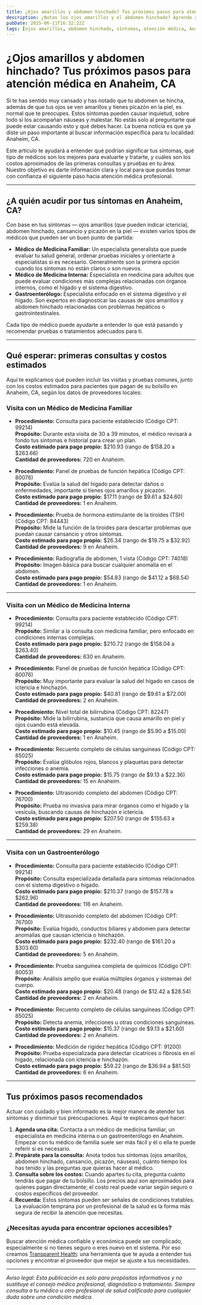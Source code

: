 ```yaml
---
title: ¿Ojos amarillos y abdomen hinchado? Tus próximos pasos para atención médica en Anaheim, CA  
description: ¿Notas los ojos amarillos y el abdomen hinchado? Aprende a quién acudir y los costos estimados para atención médica en Anaheim, CA que te guiarán en tus próximos pasos.  
pubDate: 2025-06-11T16:32:22Z  
tags: [ojos amarillos, abdomen hinchado, síntomas, atención médica, Anaheim, gastroenterología, medicina interna, medicina familiar, costos médicos]  
---
```


# ¿Ojos amarillos y abdomen hinchado? Tus próximos pasos para atención médica en Anaheim, CA

Si te has sentido muy cansado y has notado que tu abdomen se hincha, además de que tus ojos se ven amarillos y tienes picazón en la piel, es normal que te preocupes. Estos síntomas pueden causar inquietud, sobre todo si los acompañan náuseas y malestar. No estás solo al preguntarte qué puede estar causando esto y qué debes hacer. La buena noticia es que ya diste un paso importante al buscar información específica para tu localidad: Anaheim, CA.

Este artículo te ayudará a entender qué podrían significar tus síntomas, qué tipo de médicos son los mejores para evaluarte y tratarte, y cuáles son los costos aproximados de las primeras consultas y pruebas en tu área. Nuestro objetivo es darte información clara y local para que puedas tomar con confianza el siguiente paso hacia atención médica profesional.

---

## ¿A quién acudir por tus síntomas en Anaheim, CA?

Con base en tus síntomas — ojos amarillos (que pueden indicar ictericia), abdomen hinchado, cansancio y picazón en la piel — existen varios tipos de médicos que pueden ser un buen punto de partida:

- **Médico de Medicina Familiar:** Un especialista generalista que puede evaluar tu salud general, ordenar pruebas iniciales y orientarte a especialistas si es necesario. Generalmente son la primera opción cuando los síntomas no están claros o son nuevos.
- **Médico de Medicina Interna:** Especialista en medicina para adultos que puede evaluar condiciones más complejas relacionadas con órganos internos, como el hígado y el sistema digestivo.
- **Gastroenterólogo:** Especialista enfocado en el sistema digestivo y el hígado. Son expertos en diagnosticar las causas de ojos amarillos y abdomen hinchado relacionadas con problemas hepáticos o gastrointestinales.

Cada tipo de médico puede ayudarte a entender lo que está pasando y recomendar pruebas o tratamientos adecuados para ti.

---

## Qué esperar: primeras consultas y costos estimados

Aquí te explicamos qué pueden incluir las visitas y pruebas comunes, junto con los costos estimados para pacientes que pagan de su bolsillo en Anaheim, CA, según los datos de proveedores locales:

### Visita con un Médico de Medicina Familiar

- **Procedimiento:** Consulta para paciente establecido (Código CPT: 99214)  
  **Propósito:** Durante esta visita de 30 a 39 minutos, el médico revisará a fondo tus síntomas e historial para crear un plan.  
  **Costo estimado para pago propio:** $210.93 (rango de $158.20 a $263.66)  
  **Cantidad de proveedores:** 720 en Anaheim.

- **Procedimiento:** Panel de pruebas de función hepática (Código CPT: 80076)  
  **Propósito:** Evalúa la salud del hígado para detectar daños o enfermedades, importante si tienes ojos amarillos y picazón.  
  **Costo estimado para pago propio:** $17.11 (rango de $9.61 a $24.60)  
  **Cantidad de proveedores:** 1 en Anaheim.

- **Procedimiento:** Prueba de hormona estimulante de la tiroides (TSH) (Código CPT: 84443)  
  **Propósito:** Mide la función de la tiroides para descartar problemas que puedan causar cansancio y otros síntomas.  
  **Costo estimado para pago propio:** $26.34 (rango de $19.75 a $32.92)  
  **Cantidad de proveedores:** 9 en Anaheim.

- **Procedimiento:** Radiografía de abdomen, 1 vista (Código CPT: 74018)  
  **Propósito:** Imagen básica para buscar cualquier anomalía en el abdomen.  
  **Costo estimado para pago propio:** $54.83 (rango de $41.12 a $68.54)  
  **Cantidad de proveedores:** 1 en Anaheim.

---

### Visita con un Médico de Medicina Interna

- **Procedimiento:** Consulta para paciente establecido (Código CPT: 99214)  
  **Propósito:** Similar a la consulta con medicina familiar, pero enfocado en condiciones internas complejas.  
  **Costo estimado para pago propio:** $210.72 (rango de $158.04 a $263.40)  
  **Cantidad de proveedores:** 630 en Anaheim.

- **Procedimiento:** Panel de pruebas de función hepática (Código CPT: 80076)  
  **Propósito:** Muy importante para evaluar la salud del hígado en casos de ictericia e hinchazón.  
  **Costo estimado para pago propio:** $40.81 (rango de $9.61 a $72.00)  
  **Cantidad de proveedores:** 2 en Anaheim.

- **Procedimiento:** Nivel total de bilirrubina (Código CPT: 82247)  
  **Propósito:** Mide la bilirrubina, sustancia que causa amarillo en piel y ojos cuando está elevada.  
  **Costo estimado para pago propio:** $10.45 (rango de $5.90 a $15.00)  
  **Cantidad de proveedores:** 1 en Anaheim.

- **Procedimiento:** Recuento completo de células sanguíneas (Código CPT: 85025)  
  **Propósito:** Evalúa glóbulos rojos, blancos y plaquetas para detectar infecciones o anemia.  
  **Costo estimado para pago propio:** $15.75 (rango de $9.13 a $22.36)  
  **Cantidad de proveedores:** 15 en Anaheim.

- **Procedimiento:** Ultrasonido completo del abdomen (Código CPT: 76700)  
  **Propósito:** Prueba no invasiva para mirar órganos como el hígado y la vesícula, buscando causas de hinchazón e ictericia.  
  **Costo estimado para pago propio:** $207.50 (rango de $155.63 a $259.38)  
  **Cantidad de proveedores:** 29 en Anaheim.

---

### Visita con un Gastroenterólogo

- **Procedimiento:** Consulta para paciente establecido (Código CPT: 99214)  
  **Propósito:** Consulta especializada detallada para síntomas relacionados con el sistema digestivo o hígado.  
  **Costo estimado para pago propio:** $210.37 (rango de $157.78 a $262.96)  
  **Cantidad de proveedores:** 116 en Anaheim.

- **Procedimiento:** Ultrasonido completo del abdomen (Código CPT: 76700)  
  **Propósito:** Evalúa hígado, conductos biliares y abdomen para detectar anomalías que causan ictericia o hinchazón.  
  **Costo estimado para pago propio:** $232.40 (rango de $161.20 a $303.60)  
  **Cantidad de proveedores:** 5 en Anaheim.

- **Procedimiento:** Prueba sanguínea completa de químicos (Código CPT: 80053)  
  **Propósito:** Análisis amplio que evalúa múltiples órganos y sistemas del cuerpo.  
  **Costo estimado para pago propio:** $20.48 (rango de $12.42 a $28.54)  
  **Cantidad de proveedores:** 2 en Anaheim.

- **Procedimiento:** Recuento completo de células sanguíneas (Código CPT: 85025)  
  **Propósito:** Detecta anemia, infecciones u otras condiciones sanguíneas.  
  **Costo estimado para pago propio:** $15.37 (rango de $9.13 a $21.60)  
  **Cantidad de proveedores:** 2 en Anaheim.

- **Procedimiento:** Medición de rigidez hepática (Código CPT: 91200)  
  **Propósito:** Prueba especializada para detectar cicatrices o fibrosis en el hígado, relacionada con ictericia e hinchazón.  
  **Costo estimado para pago propio:** $59.22 (rango de $36.94 a $81.50)  
  **Cantidad de proveedores:** 6 en Anaheim.

---

## Tus próximos pasos recomendados

Actuar con cuidado y bien informado es la mejor manera de atender tus síntomas y disminuir tus preocupaciones. Aquí te explicamos qué hacer:

1. **Agenda una cita:** Contacta a un médico de medicina familiar, un especialista en medicina interna o un gastroenterólogo en Anaheim. Empezar con tu médico de familia suele ser más fácil y él o ella te puede referir si es necesario.
2. **Prepárate para la consulta:** Anota todos tus síntomas (ojos amarillos, abdomen hinchado, cansancio, picazón, náuseas), cuánto tiempo los has tenido y las preguntas que quieras hacer al médico.
3. **Consulta sobre los costos:** Cuando apartes tu cita, pregunta cuánto tendrás que pagar de tu bolsillo. Los precios aquí son aproximados para quienes pagan directamente; el costo real puede variar según seguro o costos específicos del proveedor.
4. **Recuerda:** Estos síntomas pueden ser señales de condiciones tratables. La evaluación temprana por un profesional de la salud es la forma más segura de recibir la atención que necesitas.

### ¿Necesitas ayuda para encontrar opciones accesibles?

Buscar atención médica confiable y económica puede ser complicado, especialmente si no tienes seguro o eres nuevo en el sistema. Por eso creamos [Transparent Health](https://transparenthealth.ai): una herramienta que te ayuda a entender tus opciones y encontrar el proveedor que mejor se ajuste a tus necesidades.

---

*Aviso legal: Esta publicación es solo para propósitos informativos y no sustituye el consejo médico profesional, diagnóstico o tratamiento. Siempre consulta a tu médico u otro profesional de salud calificado para cualquier duda sobre una condición médica.*